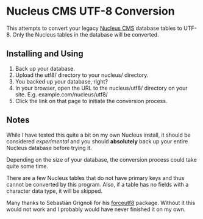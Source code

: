 # Nucleus CMS UTF-8 Conversion

This attempts to convert your legacy [Nucleus CMS](http://nucleuscms.org) database tables to UTF-8. Only the Nucleus tables in the database will be converted.

## Installing and Using

1. Back up your database.
2. Upload the utf8/ directory to your nucleus/ directory.
3. You backed up your database, right?
4. In your browser, open the URL to the nucleus/utf8/ directory on your site. E.g. example.com/nucleus/utf8/
5. Click the link on that page to initiate the conversion process.

## Notes

While I have tested this quite a bit on my own Nucleus install, it should be considered *experimental* and you should **absolutely** back up your entire Nucleus database before trying it.

Depending on the size of your database, the conversion process could take quite some time.

There are a few Nucleus tables that do not have primary keys and thus cannot be converted by this program. Also, if a table has no fields with a character data type, it will be skipped.

Many thanks to Sebastián Grignoli for his [forceutf8](https://github.com/neitanod/forceutf8) package. Without it this would not work and I probably would have never finished it on my own.

